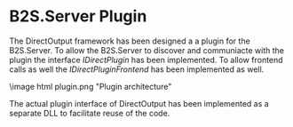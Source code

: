 ﻿B2S.Server Plugin
=================

The DirectOutput framework has been designed a a plugin for the B2S.Server. To allow the B2S.Server to discover and communiacte with the plugin the interface _IDirectPlugin_ has been implemented. To allow frontend calls as well the _IDirectPluginFrontend_ has been implemented as well.

\image html plugin.png "Plugin architecture"

The actual plugin interface of DirectOutput has been implemented as a separate DLL to facilitate reuse of the code.
